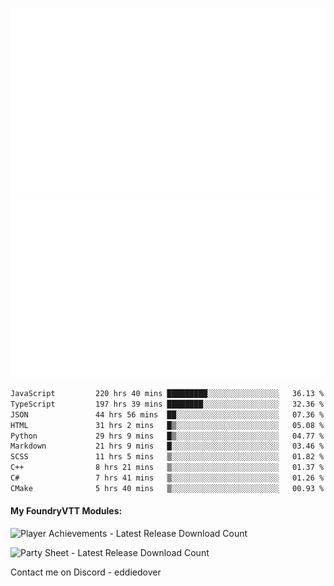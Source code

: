 
![](https://raw.githubusercontent.com/eddiedover/ghstats/master/generated/overview.svg)
![](https://raw.githubusercontent.com/eddiedover/ghstats/master/generated/languages.svg)

<!--START_SECTION:waka-->

```txt
JavaScript         220 hrs 40 mins █████████░░░░░░░░░░░░░░░░   36.13 %
TypeScript         197 hrs 39 mins ████████░░░░░░░░░░░░░░░░░   32.36 %
JSON               44 hrs 56 mins  ██░░░░░░░░░░░░░░░░░░░░░░░   07.36 %
HTML               31 hrs 2 mins   █▒░░░░░░░░░░░░░░░░░░░░░░░   05.08 %
Python             29 hrs 9 mins   █▒░░░░░░░░░░░░░░░░░░░░░░░   04.77 %
Markdown           21 hrs 9 mins   █░░░░░░░░░░░░░░░░░░░░░░░░   03.46 %
SCSS               11 hrs 5 mins   ▒░░░░░░░░░░░░░░░░░░░░░░░░   01.82 %
C++                8 hrs 21 mins   ▒░░░░░░░░░░░░░░░░░░░░░░░░   01.37 %
C#                 7 hrs 41 mins   ▒░░░░░░░░░░░░░░░░░░░░░░░░   01.26 %
CMake              5 hrs 40 mins   ▒░░░░░░░░░░░░░░░░░░░░░░░░   00.93 %
```

<!--END_SECTION:waka-->

#### My FoundryVTT Modules:

  ![Player Achievements - Latest Release Download Count](https://img.shields.io/badge/dynamic/json?label=Player%20Achievements%20-%20Downloads@latest&query=assets%5B1%5D.download_count&url=https%3A%2F%2Fapi.github.com%2Frepos%2FEddieDover%2Ffvtt-player-achievements%2Freleases%2Flatest)

  ![Party Sheet - Latest Release Download Count](https://img.shields.io/badge/dynamic/json?label=Party%20Sheet%20-%20Downloads@latest&query=assets%5B1%5D.download_count&url=https%3A%2F%2Fapi.github.com%2Frepos%2FEddieDover%2Ffvtt-party-sheet%2Freleases%2Flatest)

<a rel="me" href="https://techhub.social/@EddieDover"></a>

Contact me on Discord - eddiedover
